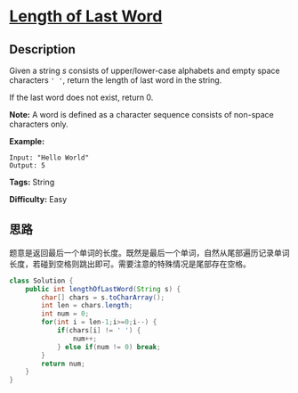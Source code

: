 # [Length of Last Word][title]

## Description

Given a string _s_ consists of upper/lower-case alphabets and empty space
characters `' '`, return the length of last word in the string.

If the last word does not exist, return 0.

**Note:** A word is defined as a character sequence consists of non-space
characters only.

**Example:**

```
Input: "Hello World"
Output: 5
```

**Tags:** String

**Difficulty:** Easy

## 思路

题意是返回最后一个单词的长度。既然是最后一个单词，自然从尾部遍历记录单词长度，若碰到空格则跳出即可。需要注意的特殊情况是尾部存在空格。

``` java
class Solution {
    public int lengthOfLastWord(String s) {
        char[] chars = s.toCharArray();
        int len = chars.length;
        int num = 0;
        for(int i = len-1;i>=0;i--) {
            if(chars[i] != ' ') {
                num++;
            } else if(num != 0) break;
        }
        return num;
    }
}
```

[title]: https://leetcode.com/problems/length-of-last-word
